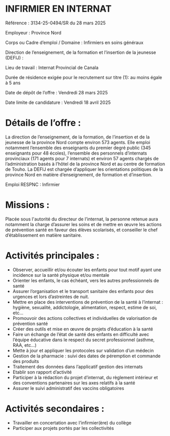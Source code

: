 # INFIRMIER EN INTERNAT

Référence : 3134-25-0494/SR du 28 mars 2025

Employeur : Province Nord

Corps ou Cadre d’emploi / Domaine : Infirmiers en soins généraux

Direction de l’enseignement, de la formation et l’insertion de la jeunesse (DEFIJ) :

Lieu de travail : Internat Provincial de Canala

Durée de résidence exigée pour le recrutement sur titre (1): au moins égale à 5 ans

Date de dépôt de l’offre : Vendredi 28 mars 2025

Date limite de candidature : Vendredi 18 avril 2025

# Détails de l’offre :

La direction de l’enseignement, de la formation, de l’insertion et de la jeunesse de la province Nord compte environ 573 agents. Elle emploi notamment l’ensemble des enseignants du premier degré public (345 enseignants pour 48 écoles), l’ensemble des personnels d’internats provinciaux (171 agents pour 7 internats) et environ 57 agents chargés de l’administration basés à l’hôtel de la province Nord et au centre de formation de Touho. La DEFIJ est chargée d’appliquer les orientations politiques de la province Nord en matière d’enseignement, de formation et d’insertion.

Emploi RESPNC : Infirmier

# Missions :

Placée sous l'autorité du directeur de l’internat, la personne retenue aura notamment la charge d’assurer les soins et de mettre en œuvre les actions de prévention santé en faveur des élèves scolarisés, et conseiller le chef d’établissement en matière sanitaire.

# Activités principales :

- Observer, accueillir et/ou écouter les enfants pour tout motif ayant une incidence sur la santé physique et/ou mentale
- Orienter les enfants, le cas échéant, vers les autres professionnels de santé
- Assurer l’organisation et le transport sanitaire des enfants pour des urgences et lors d’astreintes de nuit.
- Mettre en place des interventions de prévention de la santé à l’internat : hygiène, sexualité, addictologie, alimentation, respect, estime de soi, etc…
- Promouvoir des actions collectives et individuelles de valorisation de prévention santé
- Créer des outils et mise en œuvre de projets d’éducation à la santé
- Faire un échange de l’état de santé des enfants en difficulté avec l’équipe éducative dans le respect du secret professionnel (asthme, RAA, etc…)
- Mette à jour et appliquer les protocoles sur validation d’un médecin
- Gestion de la pharmacie : suivi des dates de péremption et commande des produits
- Traitement des données dans l’applicatif gestion des internats
- Etablir son rapport d’activité
- Participer à la rédaction du projet d’internat, du règlement intérieur et des conventions partenaires sur les axes relatifs à la santé
- Assurer le suivi administratif des vaccins obligatoires

# Activités secondaires :

- Travailler en concertation avec l’infirmier(ère) du collège
- Participer aux projets portés par les collectivités